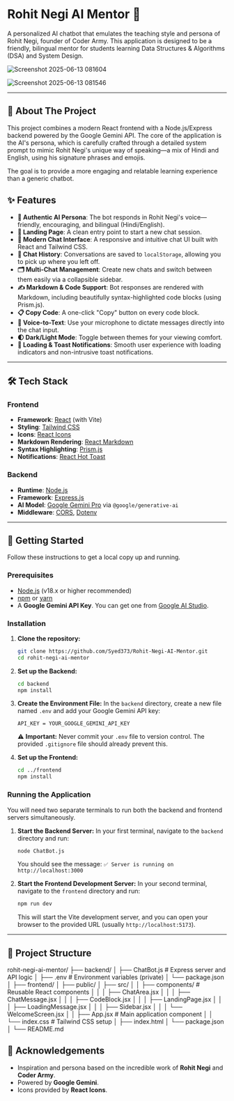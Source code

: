 # Rohit Negi AI Mentor 🤖

A personalized AI chatbot that emulates the teaching style and persona of Rohit Negi, founder of Coder Army. This application is designed to be a friendly, bilingual mentor for students learning Data Structures & Algorithms (DSA) and System Design.

 
![Screenshot 2025-06-13 081604](https://github.com/user-attachments/assets/0b241723-423c-474f-80f6-6318d0d1c6ba)


![Screenshot 2025-06-13 081546](https://github.com/user-attachments/assets/2ac9e52d-11a5-44a2-827d-cb3c88879eae)


---

## 🌟 About The Project

This project combines a modern React frontend with a Node.js/Express backend powered by the Google Gemini API. The core of the application is the AI's persona, which is carefully crafted through a detailed system prompt to mimic Rohit Negi's unique way of speaking—a mix of Hindi and English, using his signature phrases and emojis.

The goal is to provide a more engaging and relatable learning experience than a generic chatbot.

## ✨ Features

-   **🤖 Authentic AI Persona**: The bot responds in Rohit Negi's voice—friendly, encouraging, and bilingual (Hindi/English).
-   **🚀 Landing Page**: A clean entry point to start a new chat session.
-   **💬 Modern Chat Interface**: A responsive and intuitive chat UI built with React and Tailwind CSS.
-   **📜 Chat History**: Conversations are saved to `localStorage`, allowing you to pick up where you left off.
-   **🗂️ Multi-Chat Management**: Create new chats and switch between them easily via a collapsible sidebar.
-   **✍️ Markdown & Code Support**: Bot responses are rendered with Markdown, including beautifully syntax-highlighted code blocks (using Prism.js).
-   **📋 Copy Code**: A one-click "Copy" button on every code block.
-   **🎤 Voice-to-Text**: Use your microphone to dictate messages directly into the chat input.
-   **🌓 Dark/Light Mode**: Toggle between themes for your viewing comfort.
-   **🔄 Loading & Toast Notifications**: Smooth user experience with loading indicators and non-intrusive toast notifications.

---

## 🛠️ Tech Stack

### Frontend

-   **Framework**: [React](https://reactjs.org/) (with Vite)
-   **Styling**: [Tailwind CSS](https://tailwindcss.com/)
-   **Icons**: [React Icons](https://react-icons.github.io/react-icons/)
-   **Markdown Rendering**: [React Markdown](https://github.com/remarkjs/react-markdown)
-   **Syntax Highlighting**: [Prism.js](https://prismjs.com/)
-   **Notifications**: [React Hot Toast](https://react-hot-toast.com/)

### Backend

-   **Runtime**: [Node.js](https://nodejs.org/)
-   **Framework**: [Express.js](https://expressjs.com/)
-   **AI Model**: [Google Gemini Pro](https://ai.google.dev/) via `@google/generative-ai`
-   **Middleware**: [CORS](https://expressjs.com/en/resources/middleware/cors.html), [Dotenv](https://www.npmjs.com/package/dotenv)

---

## 🚀 Getting Started

Follow these instructions to get a local copy up and running.

### Prerequisites

-   [Node.js](https://nodejs.org/en/download/) (v18.x or higher recommended)
-   [npm](https://www.npmjs.com/) or [yarn](https://yarnpkg.com/)
-   A **Google Gemini API Key**. You can get one from [Google AI Studio](https://aistudio.google.com/app/apikey).

### Installation

1.  **Clone the repository:**
    ```sh
    git clone https://github.com/Syed373/Rohit-Negi-AI-Mentor.git
    cd rohit-negi-ai-mentor
    ```

2.  **Set up the Backend:**
    ```sh
    cd backend
    npm install
    ```

3.  **Create the Environment File:**
    In the `backend` directory, create a new file named `.env` and add your Google Gemini API key:
    ```
    API_KEY = YOUR_GOOGLE_GEMINI_API_KEY
    ```
    ⚠️ **Important:** Never commit your `.env` file to version control. The provided `.gitignore` file should already prevent this.

4.  **Set up the Frontend:**
    ```sh
    cd ../frontend
    npm install
    ```

### Running the Application

You will need two separate terminals to run both the backend and frontend servers simultaneously.

1.  **Start the Backend Server:**
    In your first terminal, navigate to the `backend` directory and run:
    ```sh
    node ChatBot.js
    ```
    You should see the message: `✅ Server is running on http://localhost:3000`

2.  **Start the Frontend Development Server:**
    In your second terminal, navigate to the `frontend` directory and run:
    ```sh
    npm run dev
    ```
    This will start the Vite development server, and you can open your browser to the provided URL (usually `http://localhost:5173`).

---

## 📁 Project Structure

rohit-negi-ai-mentor/
├── backend/
│ ├── ChatBot.js # Express server and API logic
│ ├── .env # Environment variables (private)
│ └── package.json
│
├── frontend/
│ ├── public/
│ ├── src/
│ │ ├── components/ # Reusable React components
│ │ │ ├── ChatArea.jsx
│ │ │ ├── ChatMessage.jsx
│ │ │ ├── CodeBlock.jsx
│ │ │ ├── LandingPage.jsx
│ │ │ ├── LoadingMessage.jsx
│ │ │ ├── Sidebar.jsx
│ │ │ └── WelcomeScreen.jsx
│ │ ├── App.jsx # Main application component
│ │ └── index.css # Tailwind CSS setup
│ ├── index.html
│ └── package.json
│
└── README.md

## 🙏 Acknowledgements

-   Inspiration and persona based on the incredible work of **Rohit Negi** and **Coder Army**.
-   Powered by **Google Gemini**.
-   Icons provided by **React Icons**.
